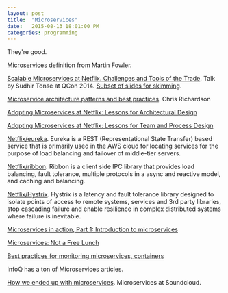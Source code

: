 ```yaml
---
layout: post
title:  "Microservices"
date:   2015-08-13 18:01:00 PM
categories: programming
---
```


They're good.

[Microservices](http://martinfowler.com/articles/microservices.html) definition from Martin Fowler.

[Scalable Microservices at Netflix. Challenges and Tools of the Trade](http://www.infoq.com/presentations/netflix-ipc).
Talk by Sudhir Tonse at QCon 2014. [Subset of slides for skimming](http://www.slideshare.net/stonse/microservices-at-netflix).

[Microservice architecture patterns and best practices](http://microservices.io/). Chris Richardson

[Adopting Microservices at Netflix: Lessons for Architectural Design](https://www.nginx.com/blog/microservices-at-netflix-architectural-best-practices/)

[Adopting Microservices at Netflix: Lessons for Team and Process Design](https://www.nginx.com/blog/adopting-microservices-at-netflix-lessons-for-team-and-process-design/)

[Netflix/eureka](https://github.com/Netflix/eureka). Eureka is a REST (Representational State Transfer) based service that is primarily used in the AWS cloud for locating services for the purpose of load balancing and failover of middle-tier servers.

[Netflix/ribbon](https://github.com/Netflix/ribbon). Ribbon is a client side IPC library that provides load balancing, fault tolerance, multiple protocols in a async and reactive model, and caching and balancing.

[Netflix/Hystrix](https://github.com/Netflix/Hystrix). Hystrix is a latency and fault tolerance library designed to isolate points of access to remote systems, services and 3rd party libraries, stop cascading failure and enable resilience in complex distributed systems where failure is inevitable.

[Microservices in action, Part 1: Introduction to microservices](https://www.ibm.com/developerworks/cloud/library/cl-bluemix-microservices-in-action-part-1-trs/)

[Microservices: Not a Free Lunch](http://highscalability.com/blog/2014/4/8/microservices-not-a-free-lunch.html)

[Best practices for monitoring microservices, containers](http://www.fiercedevops.com/story/best-practices-monitoring-microservices-containers/2015-05-25)

InfoQ has a ton of Microservices articles.

[How we ended up with microservices](http://philcalcado.com/2015/09/08/how_we_ended_up_with_microservices.html?). Microservices at Soundcloud.
